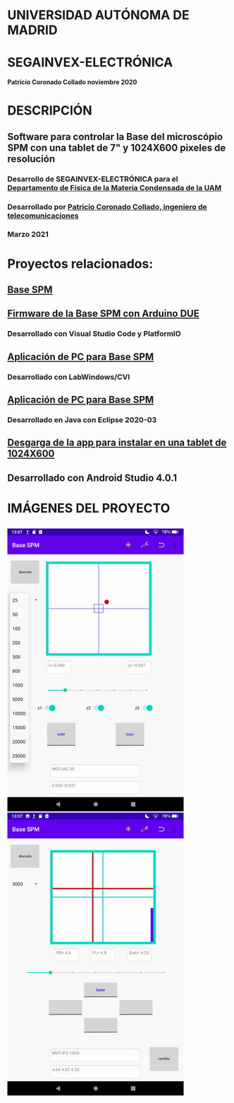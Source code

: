 # UNIVERSIDAD AUTÓNOMA DE MADRID
# SEGAINVEX-ELECTRÓNICA
**Patricio Coronado Collado noviembre 2020**
# DESCRIPCIÓN
## Software para controlar la Base del microscópio SPM con una tablet de 7" y 1024X600 pixeles de resolución
### Desarrollo de SEGAINVEX-ELECTRÓNICA para el [Departamento de Física de la Materia Condensada de la UAM](https://www.nanoforces.es/)
### Desarrollado por [Patricio Coronado Collado, ingeniero de telecomunicaciones](http://pacoco.ddns.net/)
### Marzo 2021
# Proyectos relacionados:
## [Base SPM](https://github.com/SEGAINVEX-ELECTRONICA/Base_SPM_V3_1) 
## [Firmware de la Base SPM con Arduino DUE](https://github.com/PatricioCoronado/Base-SPM-Arduino-DUE)
### Desarrollado con Visual Studio Code y PlatformIO
## [Aplicación de PC para Base SPM](https://github.com/SEGAINVEX-ELECTRONICA/Base-SPM-CVI) 
### Desarrollado con LabWindows/CVI
## [Aplicación de PC para Base SPM](https://github.com/SEGAINVEX-ELECTRONICA/Base-SPM-Java) 
### Desarrollado en Java con Eclipse 2020-03
## [Desgarga de la app para instalar en una tablet de 1024X600](https://github.com/SEGAINVEX-ELECTRONICA/BaseSPM-Tablet/tree/main/app/release/app-release.apk)
## Desarrollado con Android Studio 4.0.1
# IMÁGENES DEL PROYECTO
##
![base](https://github.com/SEGAINVEX-ELECTRONICA/BaseSPM-Tablet/blob/main/imagenes/imagen1A.png "control de motores Z")
![cabeza](https://github.com/SEGAINVEX-ELECTRONICA/BaseSPM-Tablet/blob/main/imagenes/imagen2B.png "control de motores de la cabeza")


